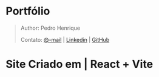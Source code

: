 # Portfólio

> Author: Pedro Henrique
> 
> Contato: [@-mail](mailto:dev.pedro.rjas@gmail.com) | [Linkedin](https://www.linkedin.com/in/pedro-henrique-rjas/) | [GitHub](https://github.com/dev-pedro)

# Site Criado em | React + Vite
